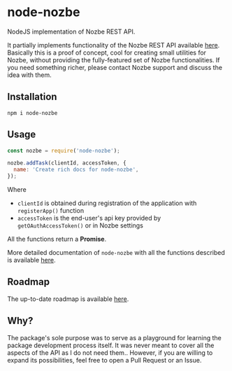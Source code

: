 # node-nozbe
NodeJS implementation of Nozbe REST API.

It partially implements functionality of the Nozbe REST API available [here](https://webapp.nozbe.com/pl/api). Basically this is a proof of concept, cool for creating small utilities for Nozbe, without providing the fully-featured set of Nozbe functionalities. If you need something richer, please contact Nozbe support and discuss the idea with them.

## Installation 
```
npm i node-nozbe
```

## Usage
```javascript
const nozbe = require('node-nozbe');

nozbe.addTask(clientId, accessToken, {
  name: 'Create rich docs for node-nozbe',
});
```
Where 
* `clientId` is obtained during registration of the application with `registerApp()` function
* `accessToken` is the end-user's api key provided by `getOAuthAccessToken()` or in Nozbe settings

All the functions return a **Promise**. 

More detailed documentation of `node-nozbe` with all the functions described is available [here](/API.md). 

## Roadmap
The up-to-date roadmap is available [here](/docs/ROADMAP.md).

## Why? 

The package's sole purpose was to serve as a playground for learning the package development process itself. It was never meant to cover all the aspects of the API as I do not need them.. However, if you are willing to expand its possibilities, feel free to open a Pull Request or an Issue.
